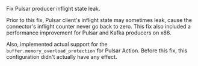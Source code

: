 Fix Pulsar producer inflight state leak.

Prior to this fix, Pulsar client's inflight state may sometimes leak, cause the connector's inflight counter never go back to zero.
This fix also included a performance improvement for Pulsar and Kafka producers on x86.

Also, implemented actual support for the `buffer.memory_overload_protection` for Pulsar Action.  Before this fix, this configuration didn't actually have any effect.
